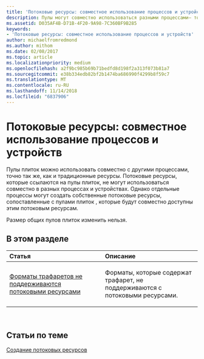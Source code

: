 ```yaml
---
title: 'Потоковые ресурсы: совместное использование процессов и устройств'
description: Пулы могут совместно использоваться разными процессами— точно так же как традиционные ресурсы. Потоковые ресурсы, которые ссылаются на пулы плиток, не могут использоваться совместно в разных процессах и устройствах.
ms.assetid: D035AF4B-D71B-4F20-9A98-7C360BF9B285
keywords:
- 'Потоковые ресурсы: совместное использование процессов и устройств'
author: michaelfromredmond
ms.author: mithom
ms.date: 02/08/2017
ms.topic: article
ms.localizationpriority: medium
ms.openlocfilehash: a2f9bc985b69b71bedfd8d198f2a313f073b81a7
ms.sourcegitcommit: e38b334edb82bf2b1474ba686990f4299b8f59c7
ms.translationtype: MT
ms.contentlocale: ru-RU
ms.lasthandoff: 11/14/2018
ms.locfileid: "6837906"
---
```

# <a name="span-iddirect3dconceptsstreaming-resource-cross-process-and-device-sharingspanstreaming-resource-cross-process-and-device-sharing"></a><span id="direct3dconcepts.streaming-resource-cross-process-and-device-sharing"></span>Потоковые ресурсы: совместное использование процессов и устройств


Пулы плиток можно использовать совместно с другими процессами, точно так же, как и традиционные ресурсы. Потоковые ресурсы, которые ссылаются на пулы плиток, не могут использоваться совместно в разных процессах и устройствах. Однако отдельные процессы могут создать собственные потоковые ресурсы, сопоставленные с пулами плиток , которые будут совместно доступны этим потоковым ресурсам.

Размер общих пулов плиток изменить нельзя.

## <a name="span-idin-this-sectionspanin-this-section"></a><span id="in-this-section"></span>В этом разделе


<table>
<colgroup>
<col width="50%" />
<col width="50%" />
</colgroup>
<thead>
<tr class="header">
<th align="left">Статья</th>
<th align="left">Описание</th>
</tr>
</thead>
<tbody>
<tr class="odd">
<td align="left"><p><a href="stencil-formats-not-supported-with-streaming-resources.md">Форматы трафаретов не поддерживаются потоковыми ресурсами</a></p></td>
<td align="left"><p>Форматы, которые содержат трафарет, не поддерживаются с потоковыми ресурсами.</p></td>
</tr>
</tbody>
</table>

 

## <a name="span-idrelated-topicsspanrelated-topics"></a><span id="related-topics"></span>Статьи по теме


[Создание потоковых ресурсов](creating-streaming-resources.md)

 

 




